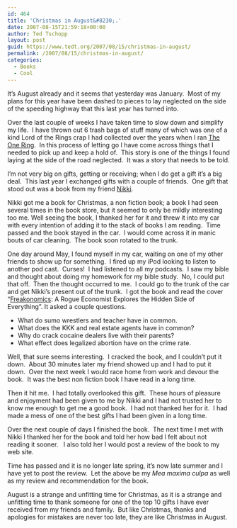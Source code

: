 ```yaml
---
id: 464
title: 'Christmas in August&#8230;.'
date: 2007-08-15T21:59:18+00:00
author: Ted Tschopp
layout: post
guid: https://www.tedt.org/2007/08/15/christmas-in-august/
permalink: /2007/08/15/christmas-in-august/
categories:
  - Books
  - Cool
---
```

It’s August already and it seems that yesterday was January.  Most of my plans for this year have been dashed to pieces to lay neglected on the side of the speeding highway that this last year has turned into.

Over the last couple of weeks I have taken time to slow down and simplify my life.  I have thrown out 6 trash bags of stuff many of which was one of a kind Lord of the Rings crap I had collected over the years when I ran [The One Ring](http://www.theonering.com/).  In this process of letting go I have come across things that I needed to pick up and keep a hold of.  This story is one of the things I found laying at the side of the road neglected.  It was a story that needs to be told.

I’m not very big on gifts, getting or receiving; when I do get a gift it’s a big deal.  This last year I exchanged gifts with a couple of friends.  One gift that stood out was a book from my friend [Nikki](http://thenik.livejournal.com/).

Nikki got me a book for Christmas, a non fiction book; a book I had seen several times in the book store, but it seemed to only be mildly interesting too me. Well seeing the book, I thanked her for it and threw it into my car with every intention of adding it to the stack of books I am reading.  Time passed and the book stayed in the car.  I would come across it in manic bouts of car cleaning.  The book soon rotated to the trunk.

One day around May, I found myself in my car, waiting on one of my other friends to show up for something.  I fired up my iPod looking to listen to another pod cast.  Curses!  I had listened to all my podcasts.  I saw my bible and thought about doing my homework for my bible study.  No, I could put that off.  Then the thought occurred to me.  I could go to the trunk of the car and get Nikki’s present out of the trunk.  I got the book and read the cover “[Freakonomics](http://www.amazon.com/Freakonomics-Revised-Expanded-Economist-Everything/dp/0061234001/): A Rogue Economist Explores the Hidden Side of Everything”. It asked a couple questions.

  * What do sumo wrestlers and teacher have in common.
  * What does the KKK and real estate agents have in common?
  * Why do crack cocaine dealers live with their parents?
  * What effect does legalized abortion have on the crime rate.

Well, that sure seems interesting.  I cracked the book, and I couldn’t put it down.  About 30 minutes later my friend showed up and I had to put it down.  Over the next week I would race home from work and devour the book.  It was the best non fiction book I have read in a long time.

Then it hit me.  I had totally overlooked this gift.  These hours of pleasure and enjoyment had been given to me by Nikki and I had not trusted her to know me enough to get me a good book.  I had not thanked her for it.  I had made a mess of one of the best gifts I had been given in a long time.

Over the next couple of days I finished the book.  The next time I met with Nikki I thanked her for the book and told her how bad I felt about not reading it sooner.   I also told her I would post a review of the book to my web site.

Time has passed and it is no longer late spring, it’s now late summer and I have yet to post the review.  Let the above be my _Mea maxima culpa_ as well as my review and recommendation for the book.

August is a strange and unfitting time for Christmas, as it is a strange and unfitting time to thank someone for one of the top 10 gifts I have ever received from my friends and family.  But like Christmas, thanks and apologies for mistakes are never too late, they are like Christmas in August.